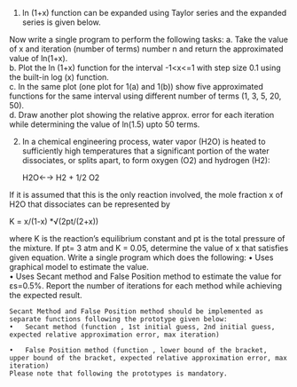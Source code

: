 1.	ln  (1+x) function can be expanded  using Taylor series and the expanded series is given below.
 
Now write a single program to perform the following tasks:
  a.	Take the value of x and iteration (number of terms) number n and return the approximated value of  ln(1+x).							
  b.	Plot the ln  (1+x)  function for the interval -1<x<=1 with step size 0.1 using the built-in log (x) function.												
  c.	In the same plot (one plot for 1(a) and 1(b)) show five approximated functions for the same interval using different number of terms (1, 3, 5, 20, 50).			
  d.	Draw another plot showing the relative approx. error for each iteration while determining the value of  ln(1.5) upto 50 terms.			

2.	In a chemical engineering process, water vapor (H2O) is heated to sufficiently high temperatures that a significant portion of the water dissociates, or splits apart, to form oxygen (O2) and hydrogen (H2):

      H2O←→ H2 + 1/2 O2

  If it is assumed that this is the only reaction involved, the mole fraction  x of H2O that dissociates can be represented by

  K = x/(1-x) *√(2pt/(2+x))

  where K is the reaction’s equilibrium constant and pt is the total pressure of the mixture. If pt= 3 atm and K = 0.05, determine the value of x that satisfies given equation.
  Write a single program which does the following:
    •	Uses graphical model to estimate the value.			
    •	Uses Secant method and False Position method to estimate the value for εs=0.5%. Report the number of iterations for each  method  while achieving the expected result.

    Secant Method and False Position method should be implemented as separate functions following the prototype given below:
    •	Secant method (function , 1st initial guess, 2nd initial guess, expected relative approximation error, max iteration)

    •	False Position method (function , lower bound of the bracket, upper bound of the bracket, expected relative approximation error, max  iteration)
    Please note that following the prototypes is mandatory. 
